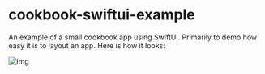 # cookbook-swiftui-example

An example of a small cookbook app using SwiftUI. Primarily to demo how easy it is to layout an app.
Here is how it looks:

![img](https://camo.githubusercontent.com/642fae40565d32616d5c0078ed16828fc3db0c75/68747470733a2f2f6e736134302e636173696d616765732e636f6d2f696d672f323032302f30332f32302f2f3230303332303132343933393332313037332e706e67)
